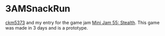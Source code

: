 # 3AMSnackRun

[ckm5373](https://github.com/ckm5373) and my entry for the game jam [Mini Jam 55: Stealth](https://itch.io/jam/mini-jam-55-stealth). This game was made in 3 days and is a prototype.
